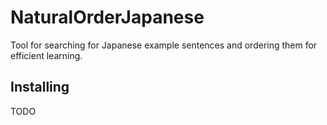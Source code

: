 # NaturalOrderJapanese

Tool for searching for Japanese example sentences and ordering them for efficient learning.

## Installing

TODO